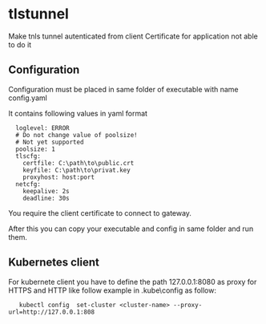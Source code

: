 # tlstunnel
Make tnls tunnel autenticated from client Certificate for application not able to do it

## Configuration
Configuration must be placed in same folder of executable with name config.yaml

It contains following values in yaml format

      
      loglevel: ERROR
      # Do not change value of poolsize!
      # Not yet supported
      poolsize: 1
      tlscfg:
        certfile: C:\path\to\public.crt
        keyfile: C:\path\to\privat.key
        proxyhost: host:port
      netcfg:
        keepalive: 2s
        deadline: 30s

You require the client certificate to connect to gateway.

After this you can copy your executable and config in same folder and run them.

## Kubernetes client

For kubernete client you have to define the path 127.0.0.1:8080 as proxy for HTTPS and HTTP like follow example in .kube\config as follow:

       kubectl config  set-cluster <cluster-name> --proxy-url=http://127.0.0.1:808
